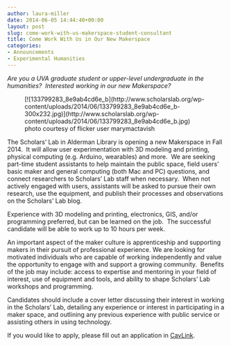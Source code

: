 ```yaml
---
author: laura-miller
date: 2014-06-05 14:44:40+00:00
layout: post
slug: come-work-with-us-makerspace-student-consultant
title: Come Work With Us in Our New Makerspace
categories:
- Announcements
- Experimental Humanities
---
```


_Are you a UVA graduate student or upper-level undergraduate in the humanities?  Interested working in our new Makerspace?_

<figure>
  [![133799283_8e9ab4cd6e_b](http://www.scholarslab.org/wp-content/uploads/2014/06/133799283_8e9ab4cd6e_b-300x232.jpg)](http://www.scholarslab.org/wp-content/uploads/2014/06/133799283_8e9ab4cd6e_b.jpg)
  <figcaption>
 photo courtesy of flicker user marymactavish
</figcaption>

</figure>

The Scholars’ Lab in Alderman Library is opening a new Makerspace in Fall 2014.  It will allow user experimentation with 3D modeling and printing, physical computing (e.g. Arduino, wearables) and more.  We are seeking part-time student assistants to help maintain the public space, field users’ basic maker and general computing (both Mac and PC) questions, and connect researchers to Scholars’ Lab staff when necessary.  When not actively engaged with users, assistants will be asked to pursue their own research, use the equipment, and publish their processes and observations on the Scholars’ Lab blog.

Experience with 3D modeling and printing, electronics, GIS, and/or programming preferred, but can be learned on the job.  The successful candidate will be able to work up to 10 hours per week.

An important aspect of the maker culture is apprenticeship and supporting makers in their pursuit of professional experience. We are looking for motivated individuals who are capable of working independently and value the opportunity to engage with and support a growing community.  Benefits of the job may include: access to expertise and mentoring in your field of interest, use of equipment and tools, and ability to shape Scholars’ Lab workshops and programming.

Candidates should include a cover letter discussing their interest in working in the Scholars’ Lab, detailing any experience or interest in participating in a maker space, and outlining any previous experience with public service or assisting others in using technology.

If you would like to apply, please fill out an application in [CavLink](http://www.career.virginia.edu/students/cavlink/).
